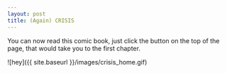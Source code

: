 ```yaml
---
layout: post
title: (Again) CRISIS
---
```


You can now read this comic book, just click the button on the top of the page, that would take you to the first chapter.

![hey]({{ site.baseurl }}/images/crisis_home.gif)
